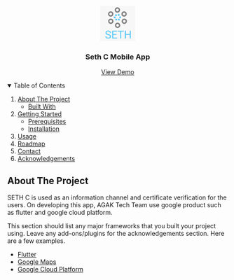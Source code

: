 <!-- PROJECT LOGO -->
<br />
<p align="center">
  <a>
    <img src="ImageReadMe/SETHLogo.jpeg" alt="Logo" width="80" height="80">
  </a>

  <h3 align="center">Seth C Mobile App</h3>

  <p align="center">
    <a href="https://youtu.be/nMipBSv4ch8">View Demo</a>

  </p>
</p>

<!-- TABLE OF CONTENTS -->
<details open="open">
  <summary>Table of Contents</summary>
  <ol>
    <li>
      <a href="#about-the-project">About The Project</a>
      <ul>
        <li><a href="#built-with">Built With</a></li>
      </ul>
    </li>
    <li>
      <a href="#getting-started">Getting Started</a>
      <ul>
        <li><a href="#prerequisites">Prerequisites</a></li>
        <li><a href="#installation">Installation</a></li>
      </ul>
    </li>
    <li><a href="#usage">Usage</a></li>
    <li><a href="#roadmap">Roadmap</a></li>
    <li><a href="#contact">Contact</a></li>
    <li><a href="#acknowledgements">Acknowledgements</a></li>
  </ol>
</details>

<!-- ABOUT THE PROJECT -->
## About The Project

SETH C is used as an information channel and certificate verification for the users. On developing this app, AGAK Tech Team use google product such as flutter and google cloud platform. 

This section should list any major frameworks that you built your project using. Leave any add-ons/plugins for the acknowledgements section. Here are a few examples.
* [Flutter](https://flutter.dev/)
* [Google Maps](https://www.google.com/maps)
* [Google Cloud Platform](https://cloud.google.com/)
